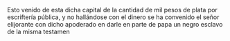 Esto venido de esta dicha capital de la cantidad de mil pesos de plata por escriftería pública, y no hallándose con el dinero se ha convenido el señor elijorante con dicho apoderado en darle en parte de papa un negro esclavo de la misma testamen